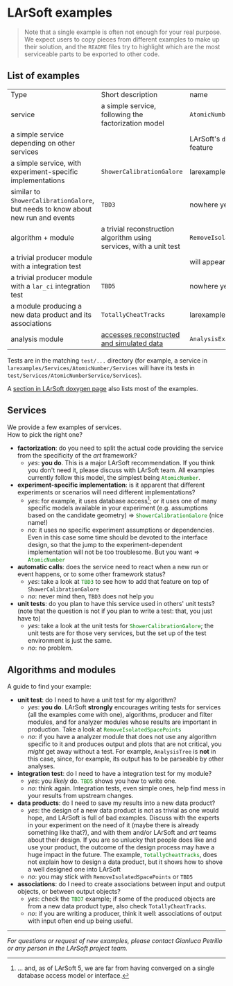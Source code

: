 # LArSoft examples



> Note that a single example is often not enough for your real purpose.  
> We expect users to copy pieces from different examples to make up their solution, and the `README` files try to highlight which are the most serviceable parts to be exported to other code.

## List of examples

|                                                                                  |                                                                     |                                                                                |                                                                     |                                                |
|----------------------------------------------------------------------------------|---------------------------------------------------------------------|--------------------------------------------------------------------------------|---------------------------------------------------------------------|------------------------------------------------|
| Type                                                                             | Short description                                                   | name                                                                           | Where to find it                                                    |                                                |
| service                                                                          | a simple service, following the factorization model                 | `AtomicNumber`                                                                 | larexamples:source:larexamples/Services/AtomicNumber                |                                                |
| a simple service depending on other services                                     |                                                                     | LArSoft's `detinfo::DetectorPropertiesServiceStandard` has this feature        |                                                                     |                                                |
| a simple service, with experiment-specific implementations                       | `ShowerCalibrationGalore`                                           | larexamples:source:larexamples/Services/ShowerCalibrationGalore                |                                                                     |                                                |
| similar to `ShowerCalibrationGalore`, but needs to know about new run and events | `TBD3`                                                              | nowhere yet                                                                    |                                                                     |                                                |
| algorithm + module                                                               | a trivial reconstruction algorithm using services, with a unit test | `RemoveIsolatedSpacePoints`                                                    | larexamples:source:larexamples/Algorithms/RemoveIsolatedSpacePoints |                                                |
| a trivial producer module with a integration test                                |                                                                     | will appear in the [*art* workbook](http://art.fnal.gov/art-workbook-versions) |                                                                     |                                                |
| a trivial producer module with a `lar_ci` integration test                       | `TBD5`                                                              | nowhere yet                                                                    |                                                                     |                                                |
| a module producing a new data product and its associations                       | `TotallyCheatTracks`                                                | larexamples:source:larexamples/Algorithms/TotallyCheatTracks                   |                                                                     |                                                |
| analysis module                                                                  | [ accesses reconstructed and simulated data]( AnalysisExample                                                )                                  | `AnalysisExample`                                                   | larexamples:source:larexamples/AnalysisExample |

Tests are in the matching `test/...` directory (for example, a service in `larexamples/Services/AtomicNumber/Services` will have its tests in `test/Services/AtomicNumberService/Services`).

A [section in LArSoft doxygen page](http://nusoft.fnal.gov/larsoft/doxsvn/html/modules.html) also lists most of the examples.

## Services

We provide a few examples of services.  
How to pick the right one?

-   **factorization**: do you need to split the actual code providing the service from the specificity of the *art* framework?
    -   *yes*: **you do**. This is a major LArSoft recommendation. If you think you don't need it, please discuss with LArSoft team. All examples currently follow this model, the simplest being <span style="color: green;">`AtomicNumber`</span>.
-   **experiment-specific implementation**: is it apparent that different experiments or scenarios will need different implementations?
    -   *yes*: for example, it uses database access[^1]; or it uses one of many specific models available in your experiment (e.g. assumptions based on the candidate geometry) =\> <span style="color: green;">`ShowerCalibrationGalore`</span> (nice name!)
    -   *no*: it uses no specific experiment assumptions or dependencies. Even in this case some time should be devoted to the interface design, so that the jump to the experiment-dependent implementation will not be too troublesome. But you want =\> <span style="color: green;">`AtomicNumber`</span>
-   **automatic calls**: does the service need to react when a new run or event happens, or to some other framework status?
    -   *yes*: take a look at <span style="color: green;">`TBD3`</span> to see how to add that feature on top of `ShowerCalibrationGalore`
    -   *no*: never mind then, `TBD3` does not help you
-   **unit tests**: do you plan to have this service used in others' unit tests? (note that the question is not if you plan to write a test: that, you just have to)
    -   *yes*: take a look at the unit tests for <span style="color: green;">`ShowerCalibrationGalore`</span>; the unit tests are for those very services, but the set up of the test environment is just the same.
    -   *no*: no problem.

## Algorithms and modules

A guide to find your example:

-   **unit test**: do I need to have a unit test for my algorithm?
    -   *yes*: **you do**. LArSoft **strongly** encourages writing tests for services (all the examples come with one), algorithms, producer and filter modules, and for analyzer modules whose results are important in production. Take a look at <span style="color: green;">`RemoveIsolatedSpacePoints`</span>
    -   *no*: if you have a analyzer module that does not use any algorithm specific to it and produces output and plots that are not critical, you *might* get away without a test. For example, `AnalysisTree` is **not** in this case, since, for example, its output has to be parseable by other analyses.
-   **integration test**: do I need to have a integration test for my module?
    -   *yes*: you *likely* do. <span style="color: green;">`TBD5`</span> shows you how to write one.
    -   *no*: think again. Integration tests, even simple ones, help find mess in your results from upstream changes.
-   **data products**: do I need to save my results into a new data product?
    -   *yes*: the design of a new data product is not as trivial as one would hope, and LArSoft is full of bad examples. Discuss with the experts in your experiment on the need of it (maybe there is already something like that?), and with them and/or LArSoft and *art* teams about their design. If you are so unlucky that people does like and use your product, the outcome of the design process may have a huge impact in the future. The example, <span style="color: green;">`TotallyCheatTracks`</span>, does not explain how to design a data product, but it shows how to shove a well designed one into LArSoft
    -   *no*: you may stick with `RemoveIsolatedSpacePoints` or `TBD5`
-   **associations**: do I need to create associations between input and output objects, or between output objects?
    -   *yes*: check the <span style="color: green;">`TBD7`</span> example; if some of the produced objects are from a new data product type, also check `TotallyCheatTracks`.
    -   *no*: if you are writing a producer, think it well: associations of output with input often end up being useful.

------------------------------------------------------------------------

*For questions or request of new examples, please contact Gianluca Petrillo or any person in the LArSoft project team.*

[^1]: … and, as of LArSoft 5, we are far from having converged on a single database access model or interface.
